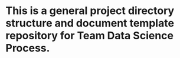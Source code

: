 # This is a general project directory structure and document template repository for Team Data Science Process.
